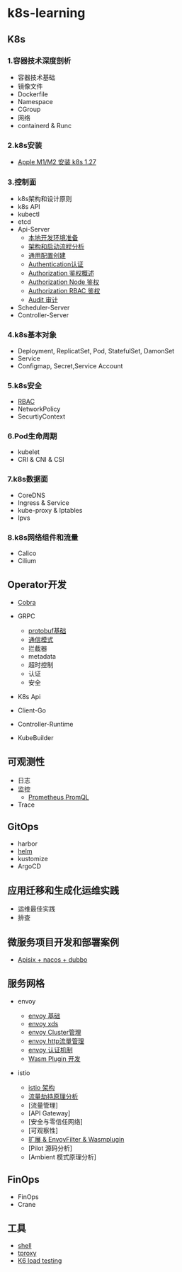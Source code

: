 # k8s-learning

## K8s

### 1.容器技术深度剖析
* 容器技术基础
* 镜像文件
* Dockerfile
* Namespace
* CGroup
* 网络
* containerd & Runc

### 2.k8s安装
* [Apple M1/M2 安装 k8s 1.27](./k8s/installation/README.md)

### 3.控制面
* k8s架构和设计原则
* k8s API
* kubectl
* etcd
* Api-Server
  * [本地开发环境准备](k8s/apiserver/prepare.md)
  * [架构和启动流程分析](k8s/apiserver/arch.md)
  * [通用配置创建](k8s/apiserver/generic_config.md)
  * [Authentication认证](k8s/apiserver/authentication.md)
  * [Authorization 鉴权概述](k8s/apiserver/authorization.md)
  * [Authorization Node 鉴权](k8s/apiserver/authorization_node.md)
  * [Authorization RBAC 鉴权](k8s/apiserver/authorization_rbac.md)
  * [Audit 审计](k8s/apiserver/auditing.md)
* Scheduler-Server
* Controller-Server

### 4.k8s基本对象
* Deployment, ReplicatSet, Pod, StatefulSet, DamonSet
* Service
* Configmap, Secret,Service Account


### 5.k8s安全
* [RBAC](./security/security.md)
* NetworkPolicy
* SecurtiyContext

### 6.Pod生命周期
* kubelet
* CRI & CNI & CSI 

### 7.k8s数据面
* CoreDNS
* Ingress & Service
* kube-proxy & Iptables
* Ipvs

### 8.k8s网络组件和流量
* Calico
* Cilium

## Operator开发

* [Cobra](./doc/cobra.md)
* GRPC
  * [protobuf基础](./doc/grpc_basic.md)
  * [通信模式](./doc/grpc_transport.md) 
  * 拦截器
  * metadata
  * 超时控制
  * 认证
  * 安全

* K8s Api
* Client-Go
* Controller-Runtime
* KubeBuilder


## 可观测性
* 日志
* 监控
  * [Prometheus PromQL](./observability/prometheus-promql.md)
* Trace

## GitOps
* harbor
* [helm](./helm/README.md)
* kustomize
* ArgoCD

## 应用迁移和生成化运维实践
* 运维最佳实践
* 排查


## 微服务项目开发和部署案例
* [Apisix + nacos + dubbo](./microservice/apisix.md)

## 服务网格
* envoy
  * [envoy 基础](./istio/envoy_basic.md)
  * [envoy xds](./istio/envoy_xds.md)
  * [envoy Cluster管理](./istio/envoy_cluser.md)
  * [envoy http流量管理](./istio/envoy_http.md)
  * [envoy 认证机制](./istio/envoy_tls.md)
  * [Wasm Plugin 开发](./istio/envoy_filter.md)
  
* istio
  * [istio 架构](./istio/istio_arch.md)
  * [流量劫持原理分析](./istio/istio_traffic_concepts.md)
  * [流量管理]
  * [API Gateway]
  * [安全与零信任网络]
  * [可观察性]
  * [扩展 & EnvoyFilter & Wasmplugin](./istio/isito_envoyfilter.md)
  * [Pilot 源码分析]
  * [Ambient 模式原理分析]

## FinOps
* FinOps 
* Crane

## 工具

* [shell](./tool/shell.md)
* [tproxy](./tool/tproxy.md)
* [K6 load testing](https://k6.io/)







